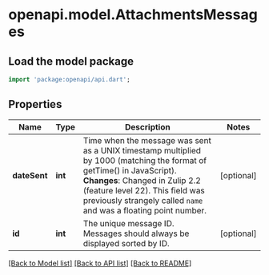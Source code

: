 # openapi.model.AttachmentsMessages

## Load the model package
```dart
import 'package:openapi/api.dart';
```

## Properties
Name | Type | Description | Notes
------------ | ------------- | ------------- | -------------
**dateSent** | **int** | Time when the message was sent as a UNIX timestamp multiplied by 1000 (matching the format of getTime() in JavaScript).  **Changes**: Changed in Zulip 2.2 (feature level 22).  This field was previously strangely called `name` and was a floating point number.  | [optional] 
**id** | **int** | The unique message ID.  Messages should always be displayed sorted by ID.  | [optional] 

[[Back to Model list]](../README.md#documentation-for-models) [[Back to API list]](../README.md#documentation-for-api-endpoints) [[Back to README]](../README.md)



